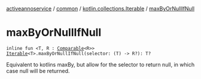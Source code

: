 [activeannoservice](../../index.md) / [common](../index.md) / [kotlin.collections.Iterable](index.md) / [maxByOrNullIfNull](./max-by-or-null-if-null.md)

# maxByOrNullIfNull

`inline fun <T, R : `[`Comparable`](https://kotlinlang.org/api/latest/jvm/stdlib/kotlin/-comparable/index.html)`<R>> `[`Iterable`](https://kotlinlang.org/api/latest/jvm/stdlib/kotlin.collections/-iterable/index.html)`<T>.maxByOrNullIfNull(selector: (T) -> R?): T?`

Equivalent to kotlins maxBy, but allow for the selector to return null, in which case null will be returned.

